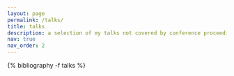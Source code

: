 ```yaml
---
layout: page
permalink: /talks/
title: talks
description: a selection of my talks not covered by conference proceedings.
nav: true
nav_order: 2
---
```


<!-- _pages/talks.md -->
<div class="publications">

{% bibliography -f talks %}

</div>
